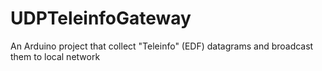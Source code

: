 # UDPTeleinfoGateway
An Arduino project that collect "Teleinfo" (EDF) datagrams and broadcast them to local network
